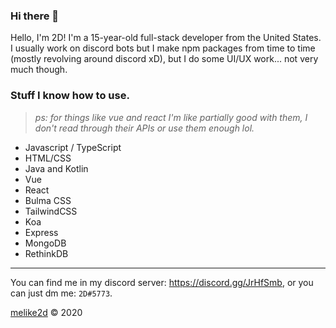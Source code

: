 ### Hi there 👋

Hello, I'm 2D! I'm a 15-year-old full-stack developer from the United States. I usually work on discord bots but I make npm packages from time to time (mostly revolving around discord xD), but I do some UI/UX work... not very much though. 

### Stuff I know how to use.

> *ps: for things like vue and react I'm like partially good with them, I don't read through their APIs or use them enough lol.*

- Javascript / TypeScript
- HTML/CSS
- Java and Kotlin
- Vue
- React
- Bulma CSS
- TailwindCSS
- Koa
- Express
- MongoDB
- RethinkDB

---

You can find me in my discord server: <https://discord.gg/JrHfSmb>, or you can just dm me: `2D#5773`.

[melike2d](https://melike2d.me) &copy; 2020

<!--
**MeLike2D/MeLike2D** is a ✨ _special_ ✨ repository because its `README.md` (this file) appears on your GitHub profile.

Here are some ideas to get you started:

- 🔭 I’m currently working on ...
- 🌱 I’m currently learning ...
- 👯 I’m looking to collaborate on ...
- 🤔 I’m looking for help with ...
- 💬 Ask me about ...
- 📫 How to reach me: ...
- 😄 Pronouns: ...
- ⚡ Fun fact: ...
-->
